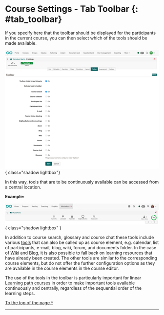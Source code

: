 # Course Settings - Tab Toolbar {: #tab_toolbar}

If you specify here that the toolbar should be displayed for the participants in the current course, you can then select which of the tools should be made available.

![course_settings_toolbar1_v1_en.png](assets/course_settings_toolbar1_v1_en.png){ class="shadow lightbox"}

In this way, tools that are to be continuously available can be accessed from a central location.

**Example:**

![course_settings_toolbar_v1_de.png](assets/course_settings_toolbar_v1_de.png){ class="shadow lightbox" }

In addition to course search, glossary and course chat these tools include various [tools](../learningresources/Using_Additional_Course_Features.md) that can also be called up as course element, e.g. calendar, list of participants, e-mail, blog, wiki, forum, and documents folder. In the case of [Wiki](../learningresources/Wiki.md) and [Blog](../learningresources/Blog.md), it is also possible to fall back on learning resources that have already been created. The other tools are similar to the corresponding course elements, but do not offer the further configuration options as they are available in the course elements in the course editor.

The use of the tools in the toolbar is particularly important for linear [Learning path courses](Learning_path_course.md) in order to make important tools available continuously and centrally, regardless of the sequential order of the learning steps.

[To the top of the page ^](#tab_toolbar)

---

